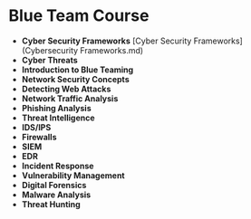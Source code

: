 # Blue Team Course

- **Cyber Security Frameworks** [Cyber Security Frameworks](Cybersecurity Frameworks.md)
- **Cyber Threats**
- **Introduction to Blue Teaming**
- **Network Security Concepts**
- **Detecting Web Attacks**
- **Network Traffic Analysis**
- **Phishing Analysis**
- **Threat Intelligence**
- **IDS/IPS**
- **Firewalls**
- **SIEM**
- **EDR**
- **Incident Response**
- **Vulnerability Management** 
- **Digital Forensics**
- **Malware Analysis**
- **Threat Hunting**
